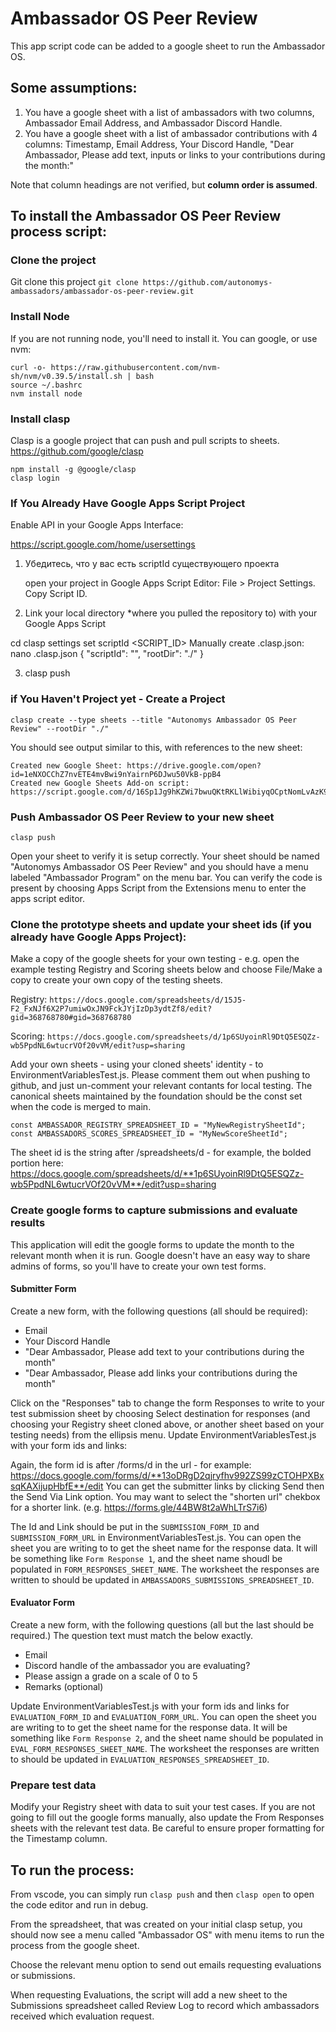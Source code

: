 # Ambassador OS Peer Review

This app script code can be added to a google sheet to run the Ambassador OS.

## Some assumptions:

1. You have a google sheet with a list of ambassadors with two columns, Ambassador Email Address, and Ambassador Discord Handle.
2. You have a google sheet with a list of ambassador contributions with 4 columns: Timestamp, Email Address, Your Discord Handle, "Dear Ambassador,
   Please add text, inputs or links to your contributions during the month:"

Note that column headings are not verified, but **column order is assumed**.

## To install the Ambassador OS Peer Review process script:

### Clone the project

Git clone this project `git clone https://github.com/autonomys-ambassadors/ambassador-os-peer-review.git`

### Install Node

If you are not running node, you'll need to install it. You can google, or use nvm:

```
curl -o- https://raw.githubusercontent.com/nvm-sh/nvm/v0.39.5/install.sh | bash
source ~/.bashrc
nvm install node
```

### Install clasp

Clasp is a google project that can push and pull scripts to sheets.
https://github.com/google/clasp

```
npm install -g @google/clasp
clasp login
```

### If You Already Have Google Apps Script Project

Enable API in your Google Apps Interface:

https://script.google.com/home/usersettings

1. Убедитесь, что у вас есть scriptId существующего проекта

   open your project in Google Apps Script Editor:
   File > Project Settings.
   Copy Script ID.

2. Link your local directory \*where you pulled the repository to) with your Google Apps Script

cd <path-to-local-procet-dir>
clasp settings set scriptId <SCRIPT_ID>
Manually create .clasp.json:
nano .clasp.json
{
"scriptId": "<your script ID>",
"rootDir": "./"
}

3. clasp push

### if You Haven't Project yet - Create a Project

```
clasp create --type sheets --title "Autonomys Ambassador OS Peer Review" --rootDir "./"
```

You should see output similar to this, with references to the new sheet:

```
Created new Google Sheet: https://drive.google.com/open?id=1eNXOCChZ7nvETE4mvBwi9nYairnP6DJwu50VkB-ppB4
Created new Google Sheets Add-on script: https://script.google.com/d/16Sp1Jg9hKZWi7bwuQKtRKLlWibiyqOCptNomLvAzK93ngHm1dT3fzD4t/edit
```

### Push Ambassador OS Peer Review to your new sheet

`clasp push`

Open your sheet to verify it is setup correctly.
Your sheet should be named "Autonomys Ambassador OS Peer Review" and you should have a menu labeled "Ambassador Program" on the menu bar.
You can verify the code is present by choosing Apps Script from the Extensions menu to enter the apps script editor.

### Clone the prototype sheets and update your sheet ids (if you already have Google Apps Project):

Make a copy of the google sheets for your own testing - e.g. open the example testing Registry and Scoring sheets below and choose File/Make a copy to create your own copy of the testing sheets.

Registry:
`https://docs.google.com/spreadsheets/d/15J5-F2_FxNJf6X2P7umiwOxJN9FckJYjIzDp3ydtZf8/edit?gid=368768780#gid=368768780`

Scoring:
`https://docs.google.com/spreadsheets/d/1p6SUyoinRl9DtQ5ESQZz-wb5PpdNL6wtucrVOf20vVM/edit?usp=sharing`

Add your own sheets - using your cloned sheets' identity - to EnvironmentVariablesTest.js. Please comment them out when pushing to github, and just un-comment your relevant contants for local testing. The canonical sheets maintained by the foundation should be the const set when the code is merged to main.

```
const AMBASSADOR_REGISTRY_SPREADSHEET_ID = "MyNewRegistrySheetId";
const AMBASSADORS_SCORES_SPREADSHEET_ID = "MyNewScoreSheetId";
```

The sheet id is the string after /spreadsheets/d - for example, the bolded portion here: https://docs.google.com/spreadsheets/d/**1p6SUyoinRl9DtQ5ESQZz-wb5PpdNL6wtucrVOf20vVM**/edit?usp=sharing

### Create google forms to capture submissions and evaluate results

This application will edit the google forms to update the month to the relevant month when it is run. Google doesn't have an easy way to share admins of forms, so you'll have to create your own test forms.

#### Submitter Form

Create a new form, with the following questions (all should be required):

- Email
- Your Discord Handle
- "Dear Ambassador,
  Please add text to your contributions during the month"
- "Dear Ambassador,
  Please add links your contributions during the month"

Click on the "Responses" tab to change the form Responses to write to your test submission sheet by choosing Select destination for responses (and choosing your Registry sheet cloned above, or another sheet based on your testing needs) from the ellipsis menu.
Update EnvironmentVariablesTest.js with your form ids and links:

Again, the form id is after /forms/d in the url - for example: https://docs.google.com/forms/d/**13oDRgD2qjryfhv992ZS99zCTOHPXBxsqKAXijupHbfE**/edit
You can get the submitter links by clicking Send then the Send Via Link option. You may want to select the "shorten url" chekbox for a shorter link. (e.g. https://forms.gle/44BW8t2aWhLTrS7i6)

The Id and Link should be put in the `SUBMISSION_FORM_ID` and `SUBMISSION_FORM_URL` in EnvironmentVariablesTest.js. You can open the sheet you are writing to to get the sheet name for the response data. It will be something like `Form Response 1`, and the sheet name shoudl be populated in `FORM_RESPONSES_SHEET_NAME`. The worksheet the responses are written to should be updated in `AMBASSADORS_SUBMISSIONS_SPREADSHEET_ID`.

#### Evaluator Form

Create a new form, with the following questions (all but the last should be required.) The question text must match the below exactly.

- Email
- Discord handle of the ambassador you are evaluating?
- Please assign a grade on a scale of 0 to 5
- Remarks (optional)

Update EnvironmentVariablesTest.js with your form ids and links for `EVALUATION_FORM_ID` and `EVALUATION_FORM_URL`. You can open the sheet you are writing to to get the sheet name for the response data. It will be something like `Form Response 2`, and the sheet name should be populated in `EVAL_FORM_RESPONSES_SHEET_NAME`. The worksheet the responses are written to should be updated in `EVALUATION_RESPONSES_SPREADSHEET_ID`.

### Prepare test data

Modify your Registry sheet with data to suit your test cases.
If you are not going to fill out the google forms manually, also update the From Responses sheets with the relevant test data. Be careful to ensure proper formatting for the Timestamp column.

## To run the process:

From vscode, you can simply run `clasp push` and then `clasp open` to open the code editor and run in debug.

From the spreadsheet, that was created on your initial clasp setup, you should now see a menu called "Ambassador OS" with menu items to run the process from the google sheet.

Choose the relevant menu option to send out emails requesting evaluations or submissions.

When requesting Evaluations, the script will add a new sheet to the Submissions spreadsheet called Review Log to record which ambassadors received which evaluation request.
